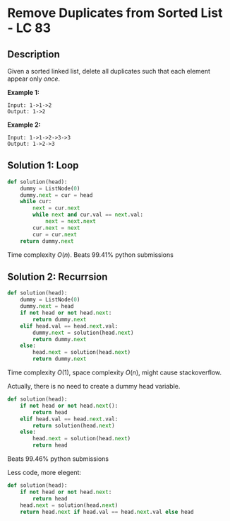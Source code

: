 # Remove Duplicates from Sorted List - LC 83

## Description

Given a sorted linked list, delete all duplicates such that each element appear only *once*.

**Example 1:**

```
Input: 1->1->2
Output: 1->2
```

**Example 2:**

```
Input: 1->1->2->3->3
Output: 1->2->3
```

## Solution 1: Loop

```python
def solution(head):
    dummy = ListNode(0)
    dummy.next = cur = head
    while cur:
        next = cur.next
        while next and cur.val == next.val:
            next = next.next
        cur.next = next
        cur = cur.next
    return dummy.next
```

Time complexity $O(n)$. Beats 99.41% python submissions

## Solution 2: Recurrsion

```python
def solution(head):
    dummy = ListNode(0)
    dummy.next = head
    if not head or not head.next:
        return dummy.next
    elif head.val == head.next.val:
        dummy.next = solution(head.next)
        return dummy.next
    else:
        head.next = solution(head.next)
        return dummy.next
```

Time complexity $O(1)$, space complexity $O(n)$, might cause stackoverflow. 

Actually, there is no need to create a dummy head variable.

```python
def solution(head):
    if not head or not head.next():
        return head
    elif head.val == head.next.val:
        return solution(head.next)
    else:
        head.next = solution(head.next)
        return head
```

Beats 99.46% python submissions

Less code, more elegent:

```python
def solution(head):
    if not head or not head.next:
        return head
    head.next = solution(head.next)
    return head.next if head.val == head.next.val else head
```

